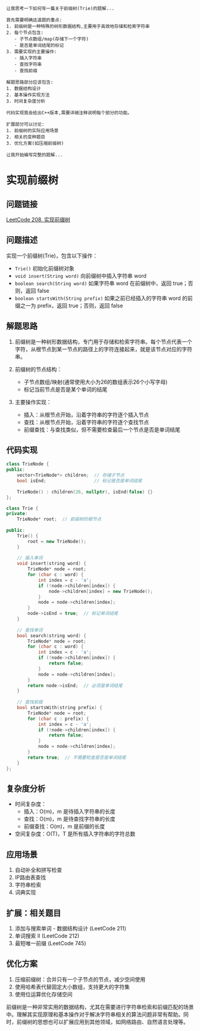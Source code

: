 ```thinking
让我思考一下如何写一篇关于前缀树(Trie)的题解...

首先需要明确这道题的重点:
1. 前缀树是一种特殊的树形数据结构,主要用于高效地存储和检索字符串
2. 每个节点包含:
   - 子节点数组/map(存储下一个字符)
   - 是否是单词结尾的标记
3. 需要实现的主要操作:
   - 插入字符串
   - 查找字符串
   - 查找前缀

解题思路部分应该包含:
1. 数据结构设计
2. 基本操作实现方法
3. 时间复杂度分析

代码实现我会给出C++版本,需要详细注释说明每个部分的功能。

扩展部分可以讨论:
1. 前缀树的实际应用场景
2. 相关的变种题目
3. 优化方案(如压缩前缀树)

让我开始编写完整的题解...
```

# 实现前缀树

## 问题链接
[LeetCode 208. 实现前缀树](https://leetcode.com/problems/implement-trie-prefix-tree/)

## 问题描述
实现一个前缀树(Trie)，包含以下操作：
- `Trie()` 初始化前缀树对象
- `void insert(String word)` 向前缀树中插入字符串 word
- `boolean search(String word)` 如果字符串 word 在前缀树中，返回 true；否则，返回 false
- `boolean startsWith(String prefix)` 如果之前已经插入的字符串 word 的前缀之一为 prefix，返回 true；否则，返回 false

## 解题思路
1. 前缀树是一种树形数据结构，专门用于存储和检索字符串。每个节点代表一个字符，从根节点到某一节点的路径上的字符连接起来，就是该节点对应的字符串。

2. 前缀树的节点结构：
   - 子节点数组/映射(通常使用大小为26的数组表示26个小写字母)
   - 标记当前节点是否是某个单词的结尾

3. 主要操作实现：
   - 插入：从根节点开始，沿着字符串的字符逐个插入节点
   - 查找：从根节点开始，沿着字符串的字符逐个查找节点
   - 前缀查找：与查找类似，但不需要检查最后一个节点是否是单词结尾

## 代码实现
```cpp
class TrieNode {
public:
    vector<TrieNode*> children;  // 存储子节点
    bool isEnd;                  // 标记是否是单词结尾
    
    TrieNode() : children(26, nullptr), isEnd(false) {}
};

class Trie {
private:
    TrieNode* root;  // 前缀树的根节点
    
public:
    Trie() {
        root = new TrieNode();
    }
    
    // 插入单词
    void insert(string word) {
        TrieNode* node = root;
        for (char c : word) {
            int index = c - 'a';
            if (!node->children[index]) {
                node->children[index] = new TrieNode();
            }
            node = node->children[index];
        }
        node->isEnd = true;  // 标记单词结尾
    }
    
    // 查找单词
    bool search(string word) {
        TrieNode* node = root;
        for (char c : word) {
            int index = c - 'a';
            if (!node->children[index]) {
                return false;
            }
            node = node->children[index];
        }
        return node->isEnd;  // 必须是单词结尾
    }
    
    // 查找前缀
    bool startsWith(string prefix) {
        TrieNode* node = root;
        for (char c : prefix) {
            int index = c - 'a';
            if (!node->children[index]) {
                return false;
            }
            node = node->children[index];
        }
        return true;  // 不需要检查是否是单词结尾
    }
};
```

## 复杂度分析
- 时间复杂度：
  - 插入：O(m)，m 是待插入字符串的长度
  - 查找：O(m)，m 是待查找字符串的长度
  - 前缀查找：O(m)，m 是前缀的长度
- 空间复杂度：O(T)，T 是所有插入字符串的字符总数

## 应用场景
1. 自动补全和拼写检查
2. IP路由表查找
3. 字符串检索
4. 词典实现

## 扩展：相关题目
1. 添加与搜索单词 - 数据结构设计 (LeetCode 211)
2. 单词搜索 II (LeetCode 212)
3. 最短唯一前缀 (LeetCode 745)

## 优化方案
1. 压缩前缀树：合并只有一个子节点的节点，减少空间使用
2. 使用哈希表代替固定大小数组，支持更大的字符集
3. 使用位运算优化存储空间

前缀树是一种非常实用的数据结构，尤其在需要进行字符串检索和前缀匹配的场景中。理解其实现原理和基本操作对于解决字符串相关的算法问题非常有帮助。同时，前缀树的思想也可以扩展应用到其他领域，如网络路由、自然语言处理等。
